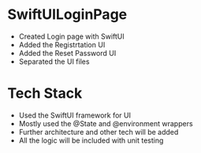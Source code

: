 # SwiftUILoginPage
* Created Login page with SwiftUI
* Added the Registrtation UI
* Added the Reset Password UI
* Separated the UI files 

# Tech Stack
* Used the SwiftUI framework for UI
* Mostly used the @State and @environment wrappers 
* Further architecture and other tech will be added
* All the logic will be included with unit testing
  
